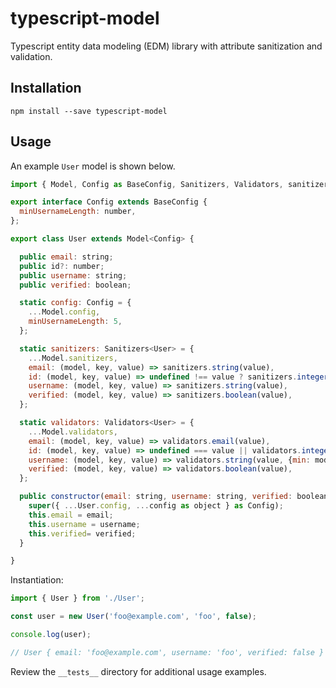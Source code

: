 # typescript-model

Typescript entity data modeling (EDM) library with attribute sanitization and validation.

## Installation

```shell
npm install --save typescript-model
```

## Usage

An example `User` model is shown below.

```javascript
import { Model, Config as BaseConfig, Sanitizers, Validators, sanitizers, validators } from 'typescript-model';

export interface Config extends BaseConfig {
  minUsernameLength: number,
};

export class User extends Model<Config> {

  public email: string;
  public id?: number;
  public username: string;
  public verified: boolean;

  static config: Config = {
    ...Model.config,
    minUsernameLength: 5,
  };

  static sanitizers: Sanitizers<User> = {
    ...Model.sanitizers,
    email: (model, key, value) => sanitizers.string(value),
    id: (model, key, value) => undefined !== value ? sanitizers.integer(value) : undefined,
    username: (model, key, value) => sanitizers.string(value),
    verified: (model, key, value) => sanitizers.boolean(value),
  };

  static validators: Validators<User> = {
    ...Model.validators,
    email: (model, key, value) => validators.email(value),
    id: (model, key, value) => undefined === value || validators.integer(value, {min: 1}),
    username: (model, key, value) => validators.string(value, {min: model.config.minUsernameLength}),
    verified: (model, key, value) => validators.boolean(value),
  };

  public constructor(email: string, username: string, verified: boolean = false, config: Partial<Config> = {}) {
    super({ ...User.config, ...config as object } as Config);
    this.email = email;
    this.username = username;
    this.verified= verified;
  }

}
```

Instantiation:

```javascript
import { User } from './User';

const user = new User('foo@example.com', 'foo', false);

console.log(user);

// User { email: 'foo@example.com', username: 'foo', verified: false }
```

 Review the `__tests__` directory for additional usage examples.
